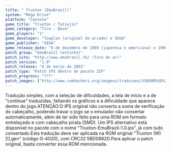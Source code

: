 ```yaml
---
title: " Truxton (EmuBrazil)"
system: "Mega Drive"
platform: "Console"
game_title: "Truxton / Tatsujin"
game_category: "Tiro - Nave"
game_players: "1"
game_developer: "Toaplan (original de arcade) e SEGA"
game_publisher: "SEGA"
game_release_date: "9 de dezembro de 1989 (japonesa e americana) e 1990 (européia)"
patch_group: "EmuBrazil (extinto)"
patch_site: "http://www.emubrazil.tk/ (fora do ar)"
patch_version: "1.0"
patch_release: "4 de março de 2003"
patch_type: "Patch IPS dentro de pacote ZIP"
patch_progress: "???"
patch_images: ["http://www.romhackers.org/imagens/traducoes/%5BSMD%5D%20Truxton%20-%20EmuBrazil%20-%201.png","http://www.romhackers.org/imagens/traducoes/%5BSMD%5D%20Truxton%20-%20EmuBrazil%20-%202.png","http://www.romhackers.org/imagens/traducoes/%5BSMD%5D%20Truxton%20-%20EmuBrazil%20-%203.png"]
---
```

Tradução simples, com a seleção de dificuldades, a tela de início e a de "continue" traduzidas, faltando os gráficos e a dificuldade que aparece dentro do jogo.ATENÇÃO:O IPS original não conserta a soma de verificação do cabeçalho, podendo travar o jogo se o emulador não consertar automaticamente, além de ter sido feito para uma ROM em formato entrelaçado e com cabeçalho pirata (SMD). Um IPS alternativo está disponível no pacote com o nome "Truxton-EmuBrazil-1.0.ips", já com tudo consertado.Esta tradução deve ser aplicada na ROM original "Truxton (W) [!].gen" (código G-4020), com CRC32 5BD0882D.Para aplicar o patch original, basta converter essa ROM mencionada.